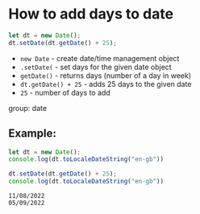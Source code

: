 # How to add days to date

```js
let dt = new Date();
dt.setDate(dt.getDate() + 25);

```

- `new Date` - create date/time management object
- `.setDate(` - set days for the given date object
- `getDate()` - returns days (number of a day in week)
- `dt.getDate() + 25` - adds 25 days to the given date
- `25` - number of days to add

group: date

## Example: 
```js
let dt = new Date();
console.log(dt.toLocaleDateString("en-gb"))

dt.setDate(dt.getDate() + 25);
console.log(dt.toLocaleDateString("en-gb"))
```
```
11/08/2022
05/09/2022

```

